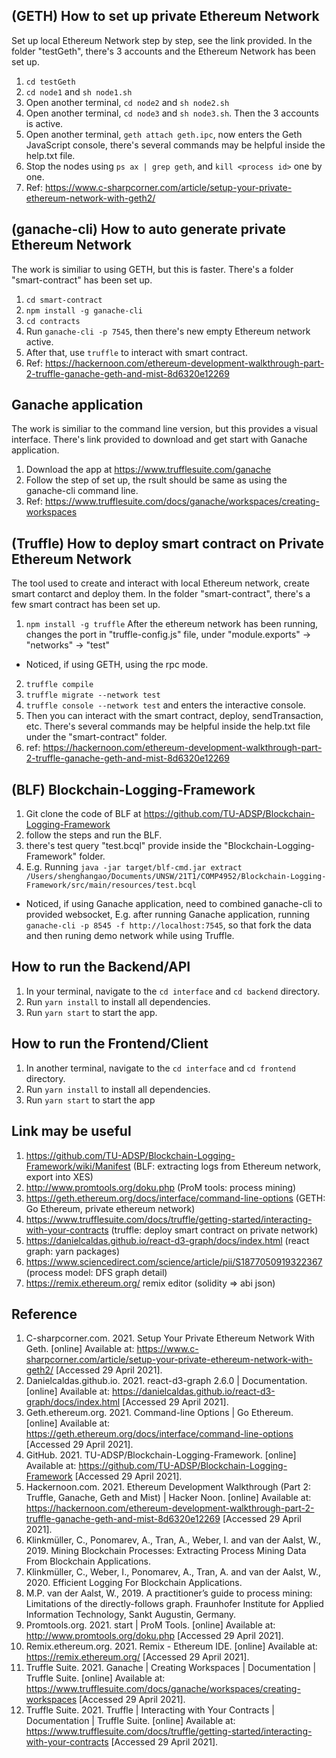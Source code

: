 ## (GETH) How to set up private Ethereum Network
Set up local Ethereum Network step by step, see the link provided. In the folder "testGeth", there's 3 accounts and the Ethereum Network has been set up.
1. `cd testGeth`
2. `cd node1` and `sh node1.sh`
3. Open another terminal, `cd node2` and `sh node2.sh`
4. Open another terminal, `cd node3` and `sh node3.sh`. Then the 3 accounts is active.
5. Open another terminal, `geth attach geth.ipc`, now enters the Geth JavaScript console, there's several commands may be helpful inside the help.txt file.
6. Stop the nodes using `ps ax | grep geth`, and `kill <process id>` one by one.
7. Ref: https://www.c-sharpcorner.com/article/setup-your-private-ethereum-network-with-geth2/

## (ganache-cli) How to auto generate private Ethereum Network
The work is similiar to using GETH, but this is faster. There's a folder "smart-contract" has been set up.
1. `cd smart-contract`
2. `npm install -g ganache-cli`
3. `cd contracts`
4. Run `ganache-cli -p 7545`, then there's new empty Ethereum network active.
5. After that, use `truffle` to interact with smart contract.
6. Ref: https://hackernoon.com/ethereum-development-walkthrough-part-2-truffle-ganache-geth-and-mist-8d6320e12269

## Ganache application
The work is similiar to the command line version, but this provides a visual interface. There's link provided to download and get start with Ganache application.
1. Download the app at https://www.trufflesuite.com/ganache
2. Follow the step of set up, the rsult should be same as using the ganache-cli command line.
3. Ref: https://www.trufflesuite.com/docs/ganache/workspaces/creating-workspaces

## (Truffle) How to deploy smart contract on Private Ethereum Network
The tool used to create and interact with local Ethereum network, create smart contarct and deploy them. In the folder "smart-contract", there's a few smart contract has been set up.
1. `npm install -g truffle`
After the ethereum network has been running, changes the port in "truffle-config.js" file, under "module.exports" -> "networks" -> "test"
* Noticed, if using GETH, using the rpc mode.
2. `truffle compile`
3. `truffle migrate --network test`
4. `truffle console --network test` and enters the interactive console.
5. Then you can interact with the smart contract, deploy, sendTransaction, etc. There's several commands may be helpful inside the help.txt file under the "smart-contract" folder.
9. ref: https://hackernoon.com/ethereum-development-walkthrough-part-2-truffle-ganache-geth-and-mist-8d6320e12269

## (BLF) Blockchain-Logging-Framework
1. Git clone the code of BLF at https://github.com/TU-ADSP/Blockchain-Logging-Framework
2. follow the steps and run the BLF.
3. there's test query "test.bcql" provide inside the "Blockchain-Logging-Framework" folder.
4. E.g. Running `java -jar target/blf-cmd.jar extract /Users/shenghangao/Documents/UNSW/21T1/COMP4952/Blockchain-Logging-Framework/src/main/resources/test.bcql` 
* Noticed, if using Ganache application, need to combined ganache-cli to provided websocket, E.g. after running Ganache application, running `ganache-cli -p 8545 -f http://localhost:7545`, so that fork the data and then runing demo network while using Truffle.

## How to run the Backend/API
1. In your terminal, navigate to the `cd interface` and `cd backend` directory.
2. Run `yarn install` to install all dependencies.
3. Run `yarn start` to start the app.

## How to run the Frontend/Client
1. In another terminal, navigate to the `cd interface` and `cd frontend` directory.
2. Run `yarn install` to install all dependencies.
3. Run `yarn start` to start the app

## Link may be useful
1. https://github.com/TU-ADSP/Blockchain-Logging-Framework/wiki/Manifest  (BLF: extracting logs from Ethereum network, export into XES)
2. http://www.promtools.org/doku.php  (ProM tools: process mining)
3. https://geth.ethereum.org/docs/interface/command-line-options (GETH: Go Ethereum, private ethereum network)
4. https://www.trufflesuite.com/docs/truffle/getting-started/interacting-with-your-contracts (truffle: deploy smart contract on private network)
5. https://danielcaldas.github.io/react-d3-graph/docs/index.html 	(react graph: yarn packages)
6. https://www.sciencedirect.com/science/article/pii/S1877050919322367 (process model: DFS graph detail)
7. https://remix.ethereum.org/ remix editor (solidity => abi json)

## Reference
1. C-sharpcorner.com. 2021. Setup Your Private Ethereum Network With Geth. [online] Available at: <https://www.c-sharpcorner.com/article/setup-your-private-ethereum-network-with-geth2/> [Accessed 29 April 2021].
2. Danielcaldas.github.io. 2021. react-d3-graph 2.6.0 | Documentation. [online] Available at: <https://danielcaldas.github.io/react-d3-graph/docs/index.html> [Accessed 29 April 2021].
3. Geth.ethereum.org. 2021. Command-line Options | Go Ethereum. [online] Available at: <https://geth.ethereum.org/docs/interface/command-line-options> [Accessed 29 April 2021].
4. GitHub. 2021. TU-ADSP/Blockchain-Logging-Framework. [online] Available at: <https://github.com/TU-ADSP/Blockchain-Logging-Framework> [Accessed 29 April 2021].
5. Hackernoon.com. 2021. Ethereum Development Walkthrough (Part 2: Truffle, Ganache, Geth and Mist) | Hacker Noon. [online] Available at: <https://hackernoon.com/ethereum-development-walkthrough-part-2-truffle-ganache-geth-and-mist-8d6320e12269> [Accessed 29 April 2021].
6. Klinkmüller, C., Ponomarev, A., Tran, A., Weber, I. and van der Aalst, W., 2019. Mining Blockchain Processes: Extracting Process Mining Data From Blockchain Applications.
7. Klinkmüller, C., Weber, I., Ponomarev, A., Tran, A. and van der Aalst, W., 2020. Efficient Logging For Blockchain Applications.
8. M.P. van der Aalst, W., 2019. A practitioner’s guide to process mining: Limitations of the directly-follows graph. Fraunhofer Institute for Applied Information Technology, Sankt Augustin, Germany.
9. Promtools.org. 2021. start | ProM Tools. [online] Available at: <http://www.promtools.org/doku.php> [Accessed 29 April 2021].
10. Remix.ethereum.org. 2021. Remix - Ethereum IDE. [online] Available at: <https://remix.ethereum.org/> [Accessed 29 April 2021].
11. Truffle Suite. 2021. Ganache | Creating Workspaces | Documentation | Truffle Suite. [online] Available at: <https://www.trufflesuite.com/docs/ganache/workspaces/creating-workspaces> [Accessed 29 April 2021].
12. Truffle Suite. 2021. Truffle | Interacting with Your Contracts | Documentation | Truffle Suite. [online] Available at: <https://www.trufflesuite.com/docs/truffle/getting-started/interacting-with-your-contracts> [Accessed 29 April 2021].
